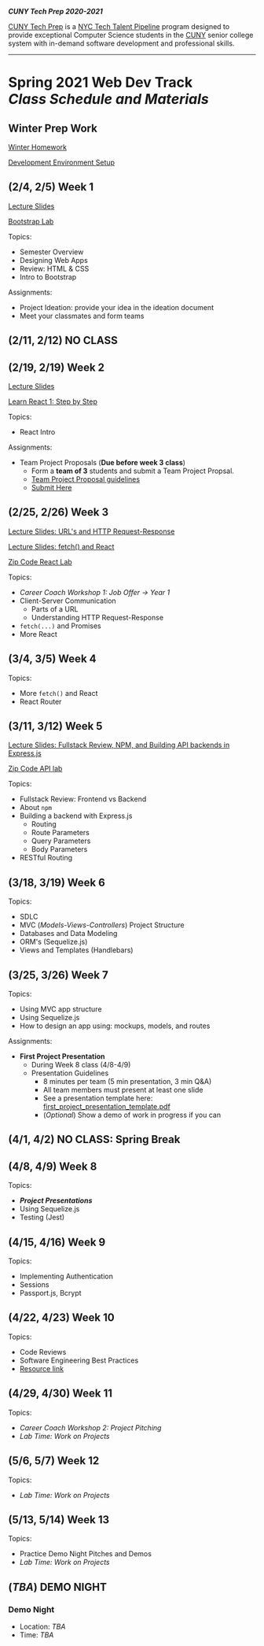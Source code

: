 **_CUNY Tech Prep 2020-2021_**

[CUNY Tech Prep](http://cunytechprep.nyc/) is a [NYC Tech Talent Pipeline](http://www.techtalentpipeline.nyc/) program designed to provide exceptional Computer Science students in the [CUNY](https://www.cuny.edu/) senior college system with in-demand software development and professional skills.

---

# Spring 2021 Web Dev Track <br />_Class Schedule and Materials_

## Winter Prep Work

[Winter Homework](https://docs.google.com/document/d/1gUElT4kL1Djd5q1km-ampFsfRis7kzRJWyWCf4Cfcac/edit?usp=sharing)

[Development Environment Setup](https://github.com/CUNYTechPrep/guides#development-environment-setup)

## (2/4, 2/5) Week 1

[Lecture Slides](materials/lecture-01.pdf)

[Bootstrap Lab](https://github.com/CUNYTechPrep/bootstrap-lab)

Topics:

- Semester Overview
- Designing Web Apps
- Review: HTML & CSS
- Intro to Bootstrap

Assignments:

- Project Ideation: provide your idea in the ideation document
- Meet your classmates and form teams

## (2/11, 2/12) NO CLASS


## (2/19, 2/19) Week 2

[Lecture Slides](materials/ReactIntro(2019).pdf)

[Learn React 1: Step by Step](materials/learn-react-1.md)

Topics:

- React Intro

Assignments:

* Team Project Proposals (**Due before week 3 class**)
  * Form a **team of 3** students and submit a Team Project Propsal.
  * [Team Project Proposal guidelines](materials/team-project-proposal.md)
  * [Submit Here](https://forms.gle/oM7AR3TmMsgNsiFUA)

## (2/25, 2/26) Week 3

[Lecture Slides: URL's and HTTP Request-Response](materials/urls-http-request-response.pdf)

[Lecture Slides: fetch() and React](materials/fetch-and-react(2019).pdf)

[Zip Code React Lab](https://github.com/CUNYTechPrep/zip-code-react-lab)

Topics:

- _Career Coach Workshop 1: Job Offer -> Year 1_
- Client-Server Communication
    + Parts of a URL
    + Understanding HTTP Request-Response
- `fetch(...)` and Promises
- More React


## (3/4, 3/5) Week 4

Topics:

- More `fetch()` and React
- React Router

## (3/11, 3/12) Week 5

[Lecture Slides: Fullstack Review, NPM, and Building API backends in Express.js](materials/lecture-04.pdf)

[Zip Code API lab](https://github.com/CUNYTechPrep/zip-code-api-lab)

Topics:

- Fullstack Review: Frontend vs Backend
- About `npm`
- Building a backend with Express.js
    + Routing
    + Route Parameters
    + Query Parameters
    + Body Parameters
- RESTful Routing

## (3/18, 3/19) Week 6

Topics:

- SDLC
- MVC (_Models-Views-Controllers_) Project Structure
- Databases and Data Modeling
- ORM's (Sequelize.js)
- Views and Templates (Handlebars)

## (3/25, 3/26) Week 7

Topics:

- Using MVC app structure
- Using Sequelize.js
- How to design an app using: mockups, models, and routes

Assignments:

* **First Project Presentation**
  * During Week 8 class (4/8-4/9)
  * Presentation Guidelines
    * 8 minutes per team (5 min presentation, 3 min Q&A)
    * All team members must present at least one slide
    * See a presentation template here: [first_project_presentation_template.pdf](materials/first_project_presentation_template.pdf)
    * (_Optional_) Show a demo of work in progress if you can

## (4/1, 4/2) NO CLASS: Spring Break


## (4/8, 4/9) Week 8

Topics:

- **_Project Presentations_**
- Using Sequelize.js
- Testing (Jest)

## (4/15, 4/16) Week 9

Topics:

- Implementing Authentication
- Sessions
- Passport.js, Bcrypt

## (4/22, 4/23) Week 10

Topics:

- Code Reviews
- Software Engineering Best Practices
- [Resource link](http://web.mit.edu/6.005/www/fa16/classes/04-code-review/)

## (4/29, 4/30) Week 11

Topics:

- _Career Coach Workshop 2: Project Pitching_
- _Lab Time: Work on Projects_


## (5/6, 5/7) Week 12

Topics:

- _Lab Time: Work on Projects_



## (5/13, 5/14) Week 13

Topics:

- Practice Demo Night Pitches and Demos
- _Lab Time: Work on Projects_


## (_TBA_) DEMO NIGHT

### Demo Night

- Location: _TBA_
- Time: _TBA_
